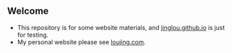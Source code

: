 Welcome
---------
* This repository is for some website materials, and [jinglou.github.io](http://jinglou.github.io "jinglou.github.io") is just for testing.
* My personal website please see [loujing.com](http://www.loujing.com "loujing.com").



